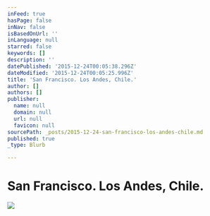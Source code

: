 ```yaml
---
inFeed: true
hasPage: false
inNav: false
isBasedOnUrl: ''
inLanguage: null
starred: false
keywords: []
description: ''
datePublished: '2015-12-24T00:05:38.296Z'
dateModified: '2015-12-24T00:05:25.996Z'
title: 'San Francisco. Los Andes, Chile.'
author: []
authors: []
publisher:
  name: null
  domain: null
  url: null
  favicon: null
sourcePath: _posts/2015-12-24-san-francisco-los-andes-chile.md
published: true
_type: Blurb

---
```

# San Francisco. Los Andes, Chile.
![](https://the-grid-user-content.s3-us-west-2.amazonaws.com/ab506fd0-f906-4840-8b94-66f72be56c74.jpg)